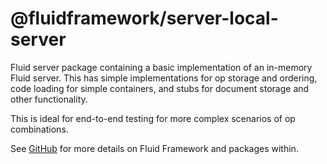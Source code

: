 # @fluidframework/server-local-server

Fluid server package containing a basic implementation of an in-memory Fluid server. This has simple implementations for
op storage and ordering, code loading for simple containers, and stubs for document storage and other functionality.

This is ideal for end-to-end testing for more complex scenarios of op combinations.

See [GitHub](https://github.com/microsoft/FluidFramework) for more details on Fluid Framework and packages within.
